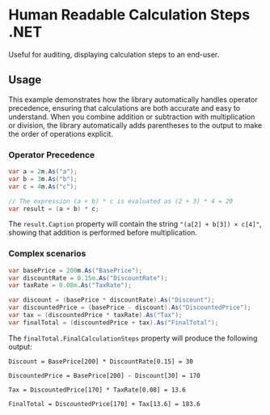 # Human Readable Calculation Steps .NET

Useful for auditing, displaying calculation steps to an end-user.


## Usage

This example demonstrates how the library automatically handles operator precedence, ensuring that calculations are both accurate and easy to understand. When you combine addition or subtraction with multiplication or division, the library automatically adds parentheses to the output to make the order of operations explicit.

### Operator Precedence

```csharp
var a = 2m.As("a");
var b = 3m.As("b");
var c = 4m.As("c");

// The expression (a + b) * c is evaluated as (2 + 3) * 4 = 20
var result = (a + b) * c;
```

The `result.Caption` property will contain the string `"(a[2] + b[3]) × c[4]"`, showing that addition is performed before multiplication.

### Complex scenarios 

```csharp
var basePrice = 200m.As("BasePrice");
var discountRate = 0.15m.As("DiscountRate");
var taxRate = 0.08m.As("TaxRate");

var discount = (basePrice * discountRate).As("Discount");
var discountedPrice = (basePrice - discount).As("DiscountedPrice");
var tax = (discountedPrice * taxRate).As("Tax");
var finalTotal = (discountedPrice + tax).As("FinalTotal");
```

The `finalTotal.FinalCalculationSteps` property will produce the following output:

```
Discount = BasePrice[200] * DiscountRate[0.15] = 30

DiscountedPrice = BasePrice[200] - Discount[30] = 170

Tax = DiscountedPrice[170] * TaxRate[0.08] = 13.6

FinalTotal = DiscountedPrice[170] + Tax[13.6] = 183.6
```